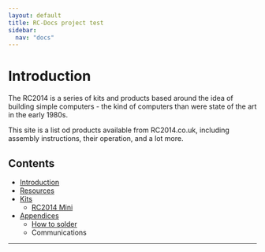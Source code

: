 ```yaml
---
layout: default
title: RC-Docs project test
sidebar:
  nav: "docs"
---
```


# Introduction

The RC2014 is a series of kits and products based around the idea of building simple computers - the kind of computers than were state of the art in the early 1980s.

This site is a list od products available from RC2014.co.uk, including assembly instructions, their operation, and a lot more.

## Contents


* [Introduction](introduction.html)
* [Resources](resources.html)
* [Kits](kits.html)
  * [RC2014 Mini](kits/rc2014/guide.html)
* [Appendices](appendices.html)
  * [How to solder](appendices/soldering.html)
  * Communications



---

